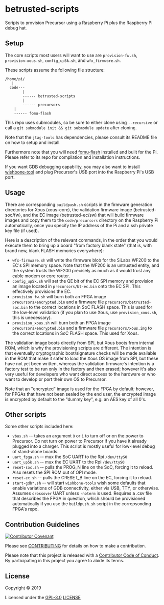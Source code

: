 # betrusted-scripts

Scripts to provision Precursor using a Raspberry Pi plus the Raspberry Pi debug hat.

## Setup

The core scripts most users will want to use are `provision-fw.sh`, `provision-xous.sh`, `config_up5k.sh`,
and `wfx_firmware.sh`.

These scripts assume the following file structure:

```
/home/pi/
   |
  code---
        |
        ------ betrusted-scripts
        |
        ------ precursors
	|
	------ fomu-flash
```

This repo uses submodules, so be sure to either clone using `--recursive` or call a
`git submodule init && git submodule update` after cloning.

Note that the `jtag-tools` has dependencies, please consult its README file on how to
setup and install.

Furthermore note that you will need [fomu-flash](https://github.com/im-tomu/fomu-flash) installed
and built for the Pi. Please refer to its repo for compilation and installation instructions.

If you want GDB debugging capability, you may also want to install [wishbone-tool](https://wishbone-utils.readthedocs.io/en/latest/wishbone-tool/) and plug Precursor's USB port into the Raspberry Pi's USB port.

## Usage

There are corresponding `buildpush.sh` scripts in the firmware
generation directories for Xous (xous-core), the validation firmware
image (betrusted-soc/fw), and the EC image (betrusted-ec/sw) that will
build firmware images and copy them to the `code/precursors` directory on the
Raspberry Pi automatically, once you specify the IP address of the Pi
and a ssh private key file (if used).

Here is a description of the relevant commands, in the order that you would execute them to bring up a board "from factory blank state" (that is, with brand new, blank FLASH memories everywhere):

- `wfx-firmware.sh` will write the firmware blob for the SiLabs WF200 to the EC's SPI memory space. Note that the WF200 is an untrusted entity, and the system trusts the WF200 precisely as much as it would trust any cable modem or core router.
- `config_up5k.sh` will set the QE bit of the EC SPI memory and provision an image located in `precursors/bt-ec.bin` onto the EC SPI. This effectively provisions the EC.
- `provision_fw.sh` will burn both an FPGA image `precursors/encrypted.bin` and a firmware file `precursors/betrusted-soc.bin` to the correct locations in SoC FLASH space. This is used for the low-level validation (if you plan to use Xous, use `provision_xous.sh`, this is unecessary).
- `provision_xous.sh` will burn both an FPGA image `precursors/encrypted.bin` and a firmware file `precursors/xous.img` to the correct locations in SoC FLASH space. This used for Xous.

The validation image boots directly from SPI, but Xous boots from
internal ROM, which is why the provisioning scripts are different. The
intention is that eventually cryptographic boot/signature checks will
be made available in the ROM that make it safer to load the Xous OS
image from SPI, but these have not yet been written, whereas the
validation firmware's intention is a factory test to be run only in
the factory and then erased; however it's also very useful for developers
who want direct access to the hardware or who want to develop or port their
own OS to Precursor.

Note that an "encrypted" image is used for the FPGA by default; however,
for FPGAs that have not been sealed by the end user, the encrypted image
is encrypted by default to the "dummy key", e.g. an AES key of all 0's.

## Other scripts

Some other scripts included here:

- `vbus.sh` -- takes an argument `0` or `1` to turn off or on the power to Precursor. Do not turn on power to Precursor if you have it already plugged into a charger. This script is mostly useful for low-level debug of stand-alone boards.
- `uart_fpga.sh` -- mux the SoC UART to the Rpi `/dev/ttyS0`
- `uart_up5k.sh` -- mux the EC UART to the Rpi `/dev/ttyS0`
- `reset-soc.sh` -- pulls the PROG_N line on the SoC, forcing it to reload. Also resets the SPI ROM out of OPI mode.
- `reset-ec.sh` -- pulls the CRESET_B line on the EC, forcing it to reload.
- `start-gdb*.sh` -- will start `wishbone-tools` wish some defaults that enable variations of GDB connectivity, either via USB, TTY, or otherwise. Assumes `crossover` UART unless `-noterm` is used. Requires a .csv file that describes the FPGA in question, which should be provisioned automatically if you use the `buildpush.sh` script in the correpsonding FPGA's repo.

## Contribution Guidelines

[![Contributor Covenant](https://img.shields.io/badge/Contributor%20Covenant-v2.0%20adopted-ff69b4.svg)](CODE_OF_CONDUCT.md)

Please see [CONTRIBUTING](CONTRIBUTING.md) for details on
how to make a contribution.

Please note that this project is released with a
[Contributor Code of Conduct](CODE_OF_CONDUCT.md).
By participating in this project you agree to abide its terms.

## License

Copyright © 2019

Licensed under the [GPL-3.0](https://opensource.org/licenses/GPL-3.0) [LICENSE](LICENSE)
